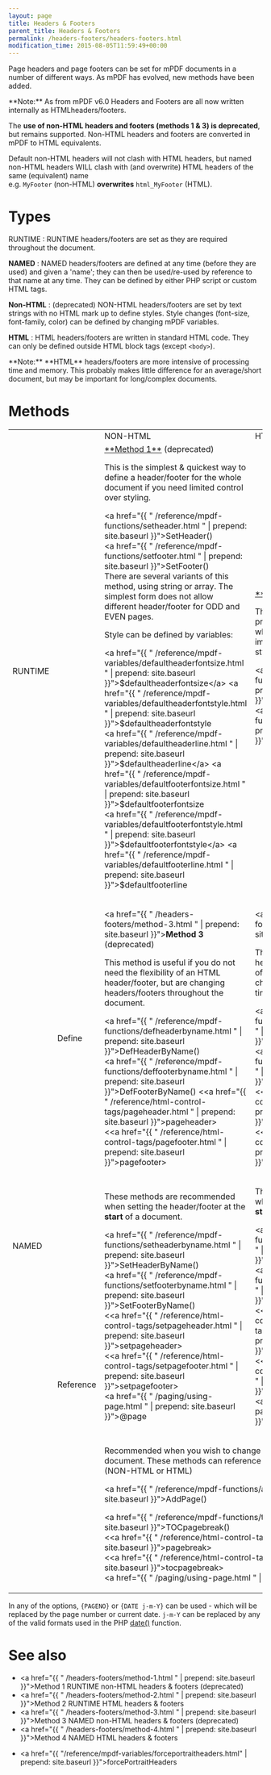```yaml
---
layout: page
title: Headers & Footers
parent_title: Headers & Footers
permalink: /headers-footers/headers-footers.html
modification_time: 2015-08-05T11:59:49+00:00
---
```


Page headers and page footers can be set for mPDF documents in a number of different ways. As mPDF has evolved, new 
methods have been added.

<div class="alert alert-info" role="alert" markdown="1">
  **Note:** As from mPDF v6.0 Headers and Footers are all now written internally as HTMLheaders/footers.  
  
  
  The **use of non-HTML headers and footers (methods 1 & 3) is deprecated**, but remains supported. Non-HTML headers 
  and footers are converted in mPDF to HTML equivalents.  
  
  
  Default non-HTML headers will not clash with HTML headers, but named non-HTML headers WILL clash with 
  (and overwrite) HTML headers of the same (equivalent) name   
  e.g. `MyFooter` (non-HTML) **overwrites** `html_MyFooter` (HTML).
</div>

# Types

RUNTIME
: <span class="smallblock">RUNTIME</span> headers/footers are set as they are required throughout 
the document.

**NAMED**
: <span class="smallblock">NAMED</span> headers/footers are defined at any time (before they are used) and 
given a 'name'; they can then be used/re-used by reference to that name at any time. They can be defined by either PHP 
script or custom HTML tags.

**Non-HTML**
: (deprecated) <span class="smallblock">NON-HTML</span> headers/footers are set by text strings with no HTML mark up 
to define styles. Style changes (font-size, font-family, color) can be defined by changing mPDF variables.

**HTML**
: <span class="smallblock">HTML</span> headers/footers are written in standard HTML code. They can only be 
defined outside HTML block tags (except `<body>`).

<div class="alert alert-info" role="alert" markdown="1">
  **Note:** **HTML** headers/footers are more intensive of processing time and memory. This probably
  makes little difference for an average/short document, but may be important for long/complex documents.
</div>

# Methods

<table class="table">
<tbody>
<tr>
  <td> </td>
  <td> </td>
  <td><span class="smallblock">NON-HTML</span></td>
  <td><span class="smallblock">HTML</span></td>
</tr>
<tr>
  <td><span class="smallblock">RUNTIME</span></td>
  <td> </td>
  <td markdown="1">
  <a href="{{ " /headers-footers/method-1.html " | prepend: site.baseurl }}">**Method 1**</a> (deprecated)

  This is the simplest & quickest way to define a header/footer for the whole document if you need limited control over styling.

  <a href="{{ " /reference/mpdf-functions/setheader.html " | prepend: site.baseurl }}">SetHeader()</a>  
  <a href="{{ " /reference/mpdf-functions/setfooter.html " | prepend: site.baseurl }}">SetFooter()</a>  
  There are several variants of this method, using string or array. The simplest form does not allow different header/footer for <span class="smallblock">ODD</span> and <span class="smallblock">EVEN</span> pages. 
  
  Style can be defined by variables:

  <a href="{{ " /reference/mpdf-variables/defaultheaderfontsize.html " | prepend: site.baseurl }}">$defaultheaderfontsize</a>  
  <a href="{{ " /reference/mpdf-variables/defaultheaderfontstyle.html " | prepend: site.baseurl }}">$defaultheaderfontstyle</a>  
  <a href="{{ " /reference/mpdf-variables/defaultheaderline.html " | prepend: site.baseurl }}">$defaultheaderline</a>  
  <a href="{{ " /reference/mpdf-variables/defaultfooterfontsize.html " | prepend: site.baseurl }}">$defaultfooterfontsize</a>  
  <a href="{{ " /reference/mpdf-variables/defaultfooterfontstyle.html " | prepend: site.baseurl }}">$defaultfooterfontstyle</a>  
  <a href="{{ " /reference/mpdf-variables/defaultfooterline.html " | prepend: site.baseurl }}">$defaultfooterline</a>

</td>
<td markdown="1">
  <a href="{{ " /headers-footers/method-2.html " | prepend: site.baseurl }}">**Method 2**</a> 
  
  The simplest & quickest way to program a header/footer once for the whole document that includes images or uses more complex layout styles.

  <a href="{{ " /reference/mpdf-functions/sethtmlheader.html " | prepend: site.baseurl }}">SetHTMLHeader()</a>  
  <a href="{{ " /reference/mpdf-functions/sethtmlfooter.html " | prepend: site.baseurl }}">SetHTMLFooter()</a>

</td>
</tr>
<tr>
<td rowspan="3"><span class="smallblock">NAMED</span></td>
<td>Define</td>
<td markdown="1">

  <a href="{{ " /headers-footers/method-3.html " | prepend: site.baseurl }}">**Method 3**</a> (deprecated) 

  This method is useful if you do not need the flexibility of an HTML header/footer, but are changing headers/footers throughout the document.

  <a href="{{ " /reference/mpdf-functions/defheaderbyname.html " | prepend: site.baseurl }}">DefHeaderByName()</a>  
  <a href="{{ " /reference/mpdf-functions/deffooterbyname.html " | prepend: site.baseurl }}">DefFooterByName()</a> 
  &lt;<a href="{{ " /reference/html-control-tags/pageheader.html " | prepend: site.baseurl }}">pageheader</a>&gt;  
  &lt;<a href="{{ " /reference/html-control-tags/pagefooter.html " | prepend: site.baseurl }}">pagefooter</a>&gt;

</td>
<td markdown="1">

  <a href="{{ " /headers-footers/method-4.html " | prepend: site.baseurl }}">**Method 4**</a>

  This is the best way for complex headers/footers with the advantage of HTML code, but you can easily change the headers/footers at any time during the document.

  <a href="{{ " /reference/mpdf-functions/defhtmlheaderbyname.html " | prepend: site.baseurl }}">DefHTMLHeaderByName()</a>  
  <a href="{{ " /reference/mpdf-functions/defhtmlfooterbyname.html " | prepend: site.baseurl }}">DefHTMLFooterByName()</a>  
  &lt;<a href="{{ " /reference/html-control-tags/htmlpageheader.html " | prepend: site.baseurl }}">htmlpageheader</a>&gt;  
  &lt;<a href="{{ " /reference/html-control-tags/htmlpagefooter.html " | prepend: site.baseurl }}">htmlpagefooter</a>&gt;

</td>
</tr>
<tr>
<td rowspan="2">Reference</td>
<td markdown="1">

  These methods are recommended when setting the header/footer at the **start** of a document.

  <a href="{{ " /reference/mpdf-functions/setheaderbyname.html " | prepend: site.baseurl }}">SetHeaderByName()</a>  
  <a href="{{ " /reference/mpdf-functions/setfooterbyname.html " | prepend: site.baseurl }}">SetFooterByName()</a>  
  &lt;<a href="{{ " /reference/html-control-tags/setpageheader.html " | prepend: site.baseurl }}">setpageheader</a>&gt;   
  &lt;<a href="{{ " /reference/html-control-tags/setpagefooter.html " | prepend: site.baseurl }}">setpagefooter</a>&gt;  
  <a href="{{ " /paging/using-page.html " | prepend: site.baseurl }}">@page</a>

</td>
<td markdown="1">

  These methods are recommended when setting the header/footer at the **start** of a document.

  <a href="{{ " /reference/mpdf-functions/sethtmlheaderbyname.html " | prepend: site.baseurl }}">SetHTMLHeaderByName()</a>  
  <a href="{{ " /reference/mpdf-functions/sethtmlfooterbyname.html " | prepend: site.baseurl }}">SetHTMLFooterByName()</a>  
  &lt;<a href="{{ " /reference/html-control-tags/sethtmlpageheader.html " | prepend: site.baseurl }}">sethtmlpageheader</a>&gt;  
  &lt;<a href="{{ " /reference/html-control-tags/sethtmlpagefooter.html " | prepend: site.baseurl }}">sethtmlpagefooter</a>&gt;  
  <a href="{{ " /paging/using-page.html " | prepend: site.baseurl }}">@page</a>
</td>
</tr>

<tr>
<td colspan="2" class="pmhTopCenter" markdown="1">

  Recommended when you wish to change the headers/footers **during** the document. These methods can reference any <span class="smallblock">NAMED</span> header or footer  
  (<span class="smallblock">NON-HTML</span> or <span class="smallblock">HTML</span>)

  <a href="{{ " /reference/mpdf-functions/addpage.html " | prepend: site.baseurl }}">AddPage()</a>

  <a href="{{ " /reference/mpdf-functions/tocpagebreak.html " | prepend: site.baseurl }}">TOCpagebreak()</a>  
  &lt;<a href="{{ " /reference/html-control-tags/pagebreak.html " | prepend: site.baseurl }}">pagebreak</a>&gt;   
  &lt;<a href="{{ " /reference/html-control-tags/tocpagebreak.html " | prepend: site.baseurl }}">tocpagebreak</a>&gt;  
  <a href="{{ " /paging/using-page.html " | prepend: site.baseurl }}">@page</a>

</td>
</tr>
</tbody>
</table>

In any of the options, `{PAGENO}` or `{DATE j-m-Y}` can be used - which will be replaced by the page number or current date. 
`j-m-Y` can be replaced by any of the valid formats used in the PHP <a href="http://www.php.net/manual/en/function.date.php" target="_blank">date()</a> function.

# See also
  - <a href="{{ " /headers-footers/method-1.html " | prepend: site.baseurl }}">Method 1</a> RUNTIME non-HTML headers & footers (deprecated)
  - <a href="{{ " /headers-footers/method-2.html " | prepend: site.baseurl }}">Method 2</a> RUNTIME HTML headers & footers
  - <a href="{{ " /headers-footers/method-3.html " | prepend: site.baseurl }}">Method 3</a> NAMED non-HTML headers & footers (deprecated)
  - <a href="{{ " /headers-footers/method-4.html " | prepend: site.baseurl }}">Method 4</a> NAMED HTML headers & footers

 * <a href="{{ "/reference/mpdf-variables/forceportraitheaders.html" | prepend: site.baseurl }}">forcePortraitHeaders</a>
